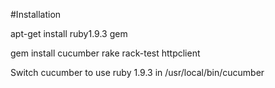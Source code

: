 #Installation

apt-get install ruby1.9.3 gem

gem install cucumber rake rack-test httpclient

Switch cucumber to use ruby 1.9.3 in /usr/local/bin/cucumber 

